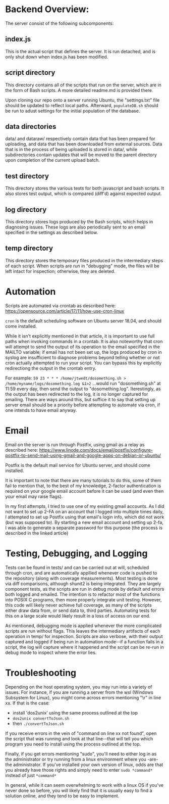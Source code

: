 # Backend Overview:

The server consist of the following subcomponents:

## index.js

This is the actual script that defines the server.  It is run detached, and is only shut down when index.js has been modified.

## script directory

This directory contains all of the scripts that run on the server, which are in the form of Bash scripts.  A more detailed readme.md is provided there.

Upon cloning our repo onto a server running Ubuntu, the "settings.txt" file should be updated to reflect local paths.  Afterward, `populateDB.sh` should be run to adust settings for the initial population of the database.

## data directories

data/ and dataraw/ respectively contain data that has been prepared for uploading, and data that has been downloaded from external sources.  Data that is in the process of being uploaded is stored in data/, while subdirectories contain updates that will be moved to the parent directory upon completion of the current upload batch.

## test directory

This directory stores the various tests for both javascript and bash scripts. It also stores test output, which is compared (diff'd) against expected output.

## log directory

This directory stores logs produced by the Bash scripts, which helps in diagnosing issues.  These logs are also periodically sent to an email specified in the settings as described below.

## temp directory

This directory stores the temporary files produced in the intermediary steps of each script.  When scripts are run in "debugging" mode, the files will be left intact for inspection; otherwise, they are deleted.

# Automation

Scripts are automated via crontab as described here:  https://opensource.com/article/17/11/how-use-cron-linux

`cron` is the default scheduling software on Ubuntu server 18.04, and should come installed.

While it isn't explicitly mentioned in that article, it is important to use full paths when invoking commands in a crontab. It is also noteworthy that cron will attempt to send the output of its operation to the email specified in the MAILTO variable; if email has not been set up, the logs produced by cron in syslog are insufficient to diagnose problems beyond telling whether or not cron actually attempted to run your script.  You can bypass this by explicitly redirectiong the output in the crontab entry.

For example:
`59 23 * * * /home/jtwedt/dosomething.sh > /home/myname/logs/dosomething.log &1>2`
...would run "dosomething.sh" at 11:59 every day, then send the output to "dosomething.log".  Iterestingly, as the output has been redirected to the log, it is no longer captured for emailing.  There are ways around this, but suffice it to say that setting up server email should be a priority before attempting to automate via cron, if one intends to have email anyway.

# Email

Email on the server is run through Postfix, using gmail as a relay as described here:  https://www.linode.com/docs/email/postfix/configure-postfix-to-send-mail-using-gmail-and-google-apps-on-debian-or-ubuntu/

Postfix is the default mail service for Ubuntu server, and should come installed.

It is important to note that there are many tutorials to do this, some of them fail to mention that, to the best of my knowledge, 2-factor authentication is required on your google email account before it can be used (and even then your email may raise flags).

In my first attempts, I tried to use one of my existing gmail accounts.  As I did not want to set up 2-FA on an account that I logged into multiple times daily, I attempted to set up Postfix using that email's login info, which did not work (but was supposed to).  By starting a new email account and setting up 2-fa, I was able to generate a separate password for this purpose (the process is described in the linked article)

# Testing, Debugging, and Logging

Tests can be found in tests/ and can be carried out at will, scheduled through cron, and are automatically appllied whenever code is pushed to the repository (along with coverage measurements).  Most testing is done via diff comparisons, although shunit2 is being integrated.  They are largely component tests, as the scripts are run in debug mode by default and errors both logged and emailed.  The intention is to refactor most of the functions into POSIX C programs, then more properly integrate unit testing.  However, this code will likely never achieve full coverage, as many of the scripts either draw data from, or send data to, third parties.  Automating tests for this on a large scale would likely result in a loss of access on our end.

As mentioned, debugging mode is applied whenever the more complicated scripts are run without flags.  This leaves the intermediary artifacts of each operation in temp/ for inspection.  Scripts are also verbose, with their output captured and logged if being run in automation mode--if a function fails in a script, the log will capture where it happened and the script can be re-run in debug mode to inspect where the error lies.

# Troubleshooting

Depending on the host operating system, you may run into a variety of issues.  For instance, if you are running a server from the wsl (Windows Subsystem for Linux), you might come across errors mentioning "\r" in line xx.  If that is the
case:
   - install 'dos2unix' using the same process outlined at the top
   - `dos2unix convertToJson.sh`
   - then `./convertToJson.sh`

If you receive errors in the vein of "command on line xx not found", open the script that was running and look at that line--that will tell you which program you need to install using the process outlined at the top.

Finally, if you get errors mentioning "sudo", you'll need to either log in as the administrator or try running from a linux environment where you -are- the administrator.  If you've installed your own version of linux, odds are that you already have those rights and simply need to enter `sudo *command*` instead of just `*command*`

In general, while it can seem overwhelming to work with a linux OS if you've never done so before, you will likely find that it is usually easy to find a solution online, and they tend to be easy to implement. 
